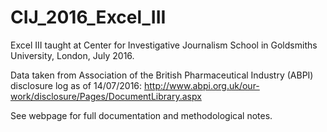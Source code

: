 # CIJ_2016_Excel_III

Excel III taught at Center for Investigative Journalism School in Goldsmiths University, London, July 2016.

Data taken from Association of the British Pharmaceutical Industry (ABPI) disclosure log as of 14/07/2016:
http://www.abpi.org.uk/our-work/disclosure/Pages/DocumentLibrary.aspx

See webpage for full documentation and methodological notes.

